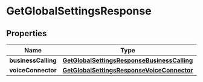 

# GetGlobalSettingsResponse


## Properties

| Name | Type | Description | Notes |
|------------ | ------------- | ------------- | -------------|
|**businessCalling** | [**GetGlobalSettingsResponseBusinessCalling**](GetGlobalSettingsResponseBusinessCalling.md) |  |  [optional] |
|**voiceConnector** | [**GetGlobalSettingsResponseVoiceConnector**](GetGlobalSettingsResponseVoiceConnector.md) |  |  [optional] |



